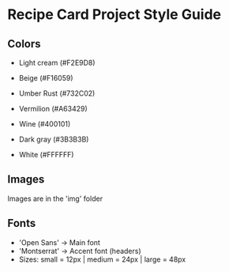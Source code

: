 # Recipe Card Project Style Guide

## Colors
- Light cream (#F2E9D8)
- Beige (#F16059)
- Umber Rust (#732C02)
- Vermilion (#A63429) 
- Wine (#400101)

- Dark gray (#3B3B3B) 
- White (#FFFFFF) 


## Images
Images are in the 'img' folder

## Fonts
- 'Open Sans' -> Main font
- 'Montserrat' -> Accent font (headers)
- Sizes: small = 12px | medium = 24px | large = 48px
